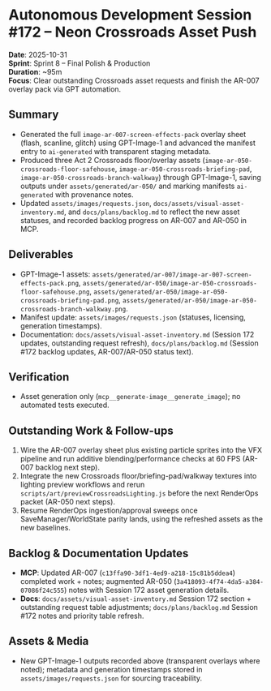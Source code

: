 # Autonomous Development Session #172 – Neon Crossroads Asset Push

**Date**: 2025-10-31  
**Sprint**: Sprint 8 – Final Polish & Production  
**Duration**: ~95m  
**Focus**: Clear outstanding Crossroads asset requests and finish the AR-007 overlay pack via GPT automation.

## Summary
- Generated the full `image-ar-007-screen-effects-pack` overlay sheet (flash, scanline, glitch) using GPT-Image-1 and advanced the manifest entry to `ai-generated` with transparent staging metadata.
- Produced three Act 2 Crossroads floor/overlay assets (`image-ar-050-crossroads-floor-safehouse`, `image-ar-050-crossroads-briefing-pad`, `image-ar-050-crossroads-branch-walkway`) through GPT-Image-1, saving outputs under `assets/generated/ar-050/` and marking manifests `ai-generated` with provenance notes.
- Updated `assets/images/requests.json`, `docs/assets/visual-asset-inventory.md`, and `docs/plans/backlog.md` to reflect the new asset statuses, and recorded backlog progress on AR-007 and AR-050 in MCP.

## Deliverables
- GPT-Image-1 assets: `assets/generated/ar-007/image-ar-007-screen-effects-pack.png`, `assets/generated/ar-050/image-ar-050-crossroads-floor-safehouse.png`, `assets/generated/ar-050/image-ar-050-crossroads-briefing-pad.png`, `assets/generated/ar-050/image-ar-050-crossroads-branch-walkway.png`.
- Manifest update: `assets/images/requests.json` (statuses, licensing, generation timestamps).
- Documentation: `docs/assets/visual-asset-inventory.md` (Session 172 updates, outstanding request refresh), `docs/plans/backlog.md` (Session #172 backlog updates, AR-007/AR-050 status text).

## Verification
- Asset generation only (`mcp__generate-image__generate_image`); no automated tests executed.

## Outstanding Work & Follow-ups
1. Wire the AR-007 overlay sheet plus existing particle sprites into the VFX pipeline and run additive blending/performance checks at 60 FPS (AR-007 backlog next step).
2. Integrate the new Crossroads floor/briefing-pad/walkway textures into lighting preview workflows and rerun `scripts/art/previewCrossroadsLighting.js` before the next RenderOps packet (AR-050 next steps).
3. Resume RenderOps ingestion/approval sweeps once SaveManager/WorldState parity lands, using the refreshed assets as the new baselines.

## Backlog & Documentation Updates
- **MCP**: Updated AR-007 (`c13ffa90-3df1-4ed9-a218-15c81b5ddea4`) completed work + notes; augmented AR-050 (`3a418093-4f74-4da5-a384-07086f24c555`) notes with Session 172 asset generation details.
- **Docs**: `docs/assets/visual-asset-inventory.md` Session 172 section + outstanding request table adjustments; `docs/plans/backlog.md` Session #172 notes and priority table refresh.

## Assets & Media
- New GPT-Image-1 outputs recorded above (transparent overlays where noted); metadata and generation timestamps stored in `assets/images/requests.json` for sourcing traceability.
